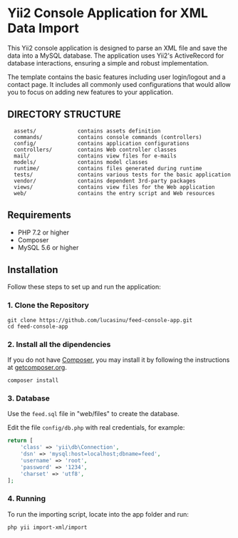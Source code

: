 # Yii2 Console Application for XML Data Import

This Yii2 console application is designed to parse an XML file and save the data into a MySQL database. The application uses Yii2's ActiveRecord for database interactions, ensuring a simple and robust implementation.

The template contains the basic features including user login/logout and a contact page.
It includes all commonly used configurations that would allow you to focus on adding new
features to your application.

DIRECTORY STRUCTURE
-------------------

      assets/             contains assets definition
      commands/           contains console commands (controllers)
      config/             contains application configurations
      controllers/        contains Web controller classes
      mail/               contains view files for e-mails
      models/             contains model classes
      runtime/            contains files generated during runtime
      tests/              contains various tests for the basic application
      vendor/             contains dependent 3rd-party packages
      views/              contains view files for the Web application
      web/                contains the entry script and Web resources



## Requirements

- PHP 7.2 or higher
- Composer
- MySQL 5.6 or higher

## Installation

Follow these steps to set up and run the application:

### 1. Clone the Repository

~~~
git clone https://github.com/lucasinu/feed-console-app.git
cd feed-console-app
~~~

### 2. Install all the dipendencies

If you do not have [Composer](https://getcomposer.org/), you may install it by following the instructions
at [getcomposer.org](https://getcomposer.org/doc/00-intro.md#installation-nix).

~~~
composer install
~~~

### 3. Database

Use the `feed.sql` file in "web/files" to create the database.

Edit the file `config/db.php` with real credentials, for example:

```php
return [
    'class' => 'yii\db\Connection',
    'dsn' => 'mysql:host=localhost;dbname=feed',
    'username' => 'root',
    'password' => '1234',
    'charset' => 'utf8',
];
```

### 4. Running

To run the importing script, locate into the app folder and run:

~~~
php yii import-xml/import
~~~


